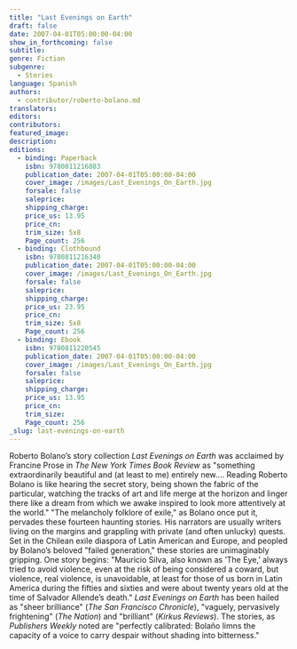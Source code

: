 ```yaml
---
title: "Last Evenings on Earth"
draft: false
date: 2007-04-01T05:00:00-04:00
show_in_forthcoming: false
subtitle:
genre: Fiction
subgenre:
  - Stories
language: Spanish
authors:
  - contributor/roberto-bolano.md
translators:
editors:
contributors:
featured_image:
description:
editions:
  - binding: Paperback
    isbn: 9780811216883
    publication_date: 2007-04-01T05:00:00-04:00
    cover_image: /images/Last_Evenings_On_Earth.jpg
    forsale: false
    saleprice:
    shipping_charge:
    price_us: 13.95
    price_cn:
    trim_size: 5x8
    Page_count: 256
  - binding: Clothbound
    isbn: 9780811216340
    publication_date: 2007-04-01T05:00:00-04:00
    cover_image: /images/Last_Evenings_On_Earth.jpg
    forsale: false
    saleprice:
    shipping_charge:
    price_us: 23.95
    price_cn:
    trim_size: 5x8
    Page_count: 256
  - binding: Ebook
    isbn: 9780811220545
    publication_date: 2007-04-01T05:00:00-04:00
    cover_image: /images/Last_Evenings_On_Earth.jpg
    forsale: false
    saleprice:
    shipping_charge:
    price_us: 13.95
    price_cn:
    trim_size:
    Page_count: 256
_slug: last-evenings-on-earth
---
```


Roberto Bolano’s story collection _Last Evenings on Earth_ was acclaimed by Francine Prose in _The New York Times Book Review_ as "something extraordinarily beautiful and (at least to me) entirely new…. Reading Roberto Bolano is like hearing the secret story, being shown the fabric of the particular, watching the tracks of art and life merge at the horizon and linger there like a dream from which we awake inspired to look more attentively at the world." "The melancholy folklore of exile," as Bolano once put it, pervades these fourteen haunting stories. His narrators are usually writers living on the margins and grappling with private (and often unlucky) quests. Set in the Chilean exile diaspora of Latin American and Europe, and peopled by Bolano’s beloved "failed generation," these stories are unimaginably gripping. One story begins: "Mauricio Silva, also known as ’The Eye,’ always tried to avoid violence, even at the risk of being considered a coward, but violence, real violence, is unavoidable, at least for those of us born in Latin America during the fifties and sixties and were about twenty years old at the time of Salvador Allende’s death." _Last Evenings on Earth_ has been hailed as "sheer brilliance" (_The San Francisco Chronicle_), "vaguely, pervasively frightening" (_The Nation_) and "brilliant" (_Kirkus Reviews_). The stories, as _Publishers Weekly_ noted are "perfectly calibrated: Bolaño limns the capacity of a voice to carry despair without shading into bitterness."

